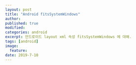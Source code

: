 ```yaml
---
layout: post
title: "Android fitsSystemWindows"
author:
published: true
modified:
categories: android
excerpt: 안드로이드 layout xml 속성 fitsSystemWindows 에 대해.
tags: [android]
image:
  feature:
date: 2019-7-10
---
```



